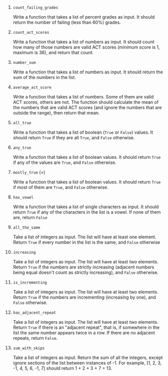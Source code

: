 1. `count_failing_grades`

   Write a function that takes a list of percent grades as input. It should return the number of failing (less than 60%) grades.

1. `count_act_scores`

   Write a function that takes a list of numbers as input. It should count how many of those numbers are valid ACT scores (minimum score is 1, maximum is 36), and return that count.

1. `number_sum`

   Write a function that takes a list of numbers as input. It should return the sum of the numbers in the list.

1. `average_act_score`

   Write a function that takes a list of numbers. Some of them are valid ACT scores, others are not. The function should calculate the mean of the numbers that are valid ACT scores (and ignore the numbers that are outside the range), then return that mean.

1. `all_true`

   Write a function that takes a list of boolean (`True` or `False`) values. It should return `True` if they are all `True`, and `False` otherwise.

1. `any_true`

   Write a function that takes a list of boolean values. It should return `True` if any of the values are `True`, and `False` otherwise.

1. `mostly_true` (+)

   Write a function that takes a list of boolean values. It should return `True` if most of them are `True`, and `False` otherwise.

1. `has_vowel`

   Write a function that takes a list of single characters as input. It should return `True` if any of the characters in the list is a vowel. If none of them are, return `False`

1. `all_the_same`

   Take a list of integers as input. The list will have at least one element. Return `True` if every number in the list is the same, and `False` otherwise

1. `increasing`

   Take a list of integers as input. The list will have at least two elements. Return `True` if the numbers are strictly increasing (adjacent numbers being equal doesn't count as strictly increasing), and `False` otherwise.

1. `is_incrementing`

   Take a list of integers as input. The list will have at least two elements. Return `True` if the numbers are incrementing (increasing by one), and `False` otherwise.

1. `has_adjacent_repeat`

   Take a list of integers as input. The list will have at least two elements. Return `True` if there is an "adjacent repeat", that is, if somewhere in the list the same number appears twice in a row. If there are no adjacent repeats, return `False`.

1. `sum_with_skips`

   Take a list of integers as input. Return the sum of all the integers, except ignore sections of the list between instances of -1. For example, [1, 2, 3, -1, 4, 5, 6, -1, 7] should return 1 + 2 + 3 + 7 = 13.




